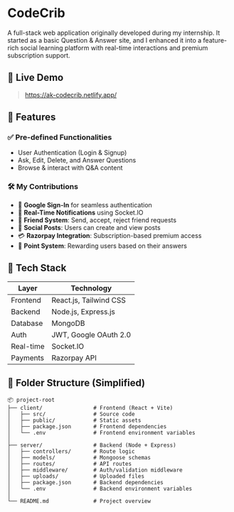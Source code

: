 # CodeCrib
A full-stack web application originally developed during my internship. It started as a basic Question & Answer site, and I enhanced it into a feature-rich social learning platform with real-time interactions and premium subscription support.

## 🔗 Live Demo

> https://ak-codecrib.netlify.app/

## 🚀 Features

### ✅ Pre-defined Functionalities
- User Authentication (Login & Signup)
- Ask, Edit, Delete, and Answer Questions
- Browse & interact with Q&A content

### 🛠️ My Contributions
- 🔐 **Google Sign-In** for seamless authentication  
- 🔔 **Real-Time Notifications** using Socket.IO  
- 👥 **Friend System**: Send, accept, reject friend requests  
- 📝 **Social Posts**: Users can create and view posts  
- 💳 **Razorpay Integration**: Subscription-based premium access  
- 🌟 **Point System**: Rewarding users based on their answers  

## 🧰 Tech Stack

| Layer       | Technology                           |
|-------------|--------------------------------------|
| Frontend    | React.js, Tailwind CSS               |
| Backend     | Node.js, Express.js                  |
| Database    | MongoDB                              |
| Auth        | JWT, Google OAuth 2.0                |
| Real-time   | Socket.IO                            |
| Payments    | Razorpay API                         |


## 📂 Folder Structure (Simplified)
```
📦 project-root
├── client/                # Frontend (React + Vite)
│   ├── src/               # Source code
│   ├── public/            # Static assets
│   ├── package.json       # Frontend dependencies
│   └── .env               # Frontend environment variables
│
├── server/                # Backend (Node + Express)
│   ├── controllers/       # Route logic
│   ├── models/            # Mongoose schemas
│   ├── routes/            # API routes
│   ├── middleware/        # Auth/validation middleware
│   ├── uploads/           # Uploaded files
│   ├── package.json       # Backend dependencies
│   └── .env               # Backend environment variables
│
└── README.md              # Project overview
```